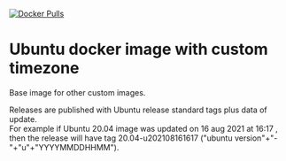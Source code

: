 [![Docker Pulls](https://img.shields.io/docker/pulls/neomediatech/ubuntu-base.svg?style=plastic)](https://hub.docker.com/r/neomediatech/ubuntu-base/)

# Ubuntu docker image with custom timezone

Base image for other custom images.  

Releases are published with Ubuntu release standard tags plus data of update.  
For example if Ubuntu 20.04 image was updated on 16 aug 2021 at 16:17 , then the release will have tag 20.04-u202108161617 ("ubuntu version"+"-"+"u"+"YYYYMMDDHHMM").
